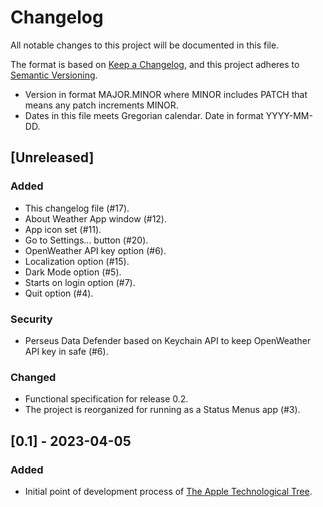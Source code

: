 # Changelog

All notable changes to this project will be documented in this file.

The format is based on [Keep a Changelog](https://keepachangelog.com/en/1.1.0/),
and this project adheres to [Semantic Versioning](https://semver.org/spec/v2.0.0.html).

- Version in format MAJOR.MINOR where MINOR includes PATCH that means any patch increments MINOR.
- Dates in this file meets Gregorian calendar. Date in format YYYY-MM-DD.

## [Unreleased]

### Added

- This changelog file (#17).
- About Weather App window (#12).
- App icon set (#11).
- Go to Settings... button (#20).
- OpenWeather API key option (#6).
- Localization option (#15).
- Dark Mode option (#5).
- Starts on login option (#7).
- Quit option (#4).

### Security

- Perseus Data Defender based on Keychain API to keep OpenWeather API key in safe (#6).

### Changed

- Functional specification for release 0.2.
- The project is reorganized for running as a Status Menus app (#3).

## [0.1] - 2023-04-05

### Added

- Initial point of development process of [The Apple Technological Tree](https://github.com/perseusrealdeal/XcodeTemplateProject/tree/Xcode-10.1-macOS-App).
